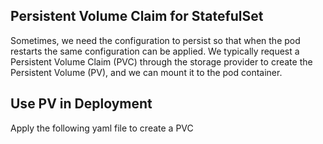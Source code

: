 
## Persistent Volume Claim for StatefulSet
Sometimes, we need the configuration to persist so that when the pod restarts the same configuration can be applied. We typically request a Persistent Volume Claim (PVC) through the storage provider to create the Persistent Volume (PV), and we can mount it to the pod container.

## Use PV in Deployment
Apply the following yaml file to create a PVC
